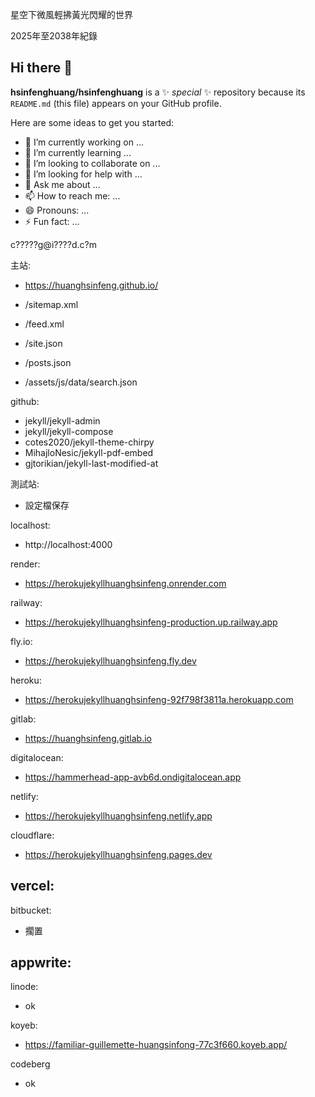 星空下微風輕拂黃光閃耀的世界

2025年至2038年紀錄

## Hi there 👋

**hsinfenghuang/hsinfenghuang** is a ✨ _special_ ✨ repository because its `README.md` (this file) appears on your GitHub profile.

Here are some ideas to get you started:

- 🔭 I’m currently working on ...
- 🌱 I’m currently learning ...
- 👯 I’m looking to collaborate on ...
- 🤔 I’m looking for help with ...
- 💬 Ask me about ...
- 📫 How to reach me: ...
- 😄 Pronouns: ...
- ⚡ Fun fact: ...

c?????g@i????d.c?m

主站:
- https://huanghsinfeng.github.io/

- /sitemap.xml
- /feed.xml
- /site.json
- /posts.json
- /assets/js/data/search.json

github:
- jekyll/jekyll-admin 
- jekyll/jekyll-compose
- cotes2020/jekyll-theme-chirpy
- MihajloNesic/jekyll-pdf-embed
- gjtorikian/jekyll-last-modified-at  

測試站:
- 設定檔保存

localhost:
- http://localhost:4000

render:
- https://herokujekyllhuanghsinfeng.onrender.com

railway:
- https://herokujekyllhuanghsinfeng-production.up.railway.app

fly.io:
- https://herokujekyllhuanghsinfeng.fly.dev

heroku:
- https://herokujekyllhuanghsinfeng-92f798f3811a.herokuapp.com

gitlab:
- https://huanghsinfeng.gitlab.io

digitalocean:
- https://hammerhead-app-avb6d.ondigitalocean.app

netlify:
- https://herokujekyllhuanghsinfeng.netlify.app

cloudflare:
- https://herokujekyllhuanghsinfeng.pages.dev

vercel:
-

bitbucket:
- 擱置

appwrite:
-

linode:
- ok

koyeb:
- https://familiar-guillemette-huangsinfong-77c3f660.koyeb.app/

codeberg
- ok
